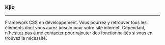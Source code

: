 ### Kjio
----------
Framework CSS en développement. Vous pourrez y retrouver tous les éléments dont vous aurez besoin pour votre site internet.
Cependant, n'hésitez pas à me contacter pour rajouter des fonctionnalités si vous en trouvez la nécessité.
